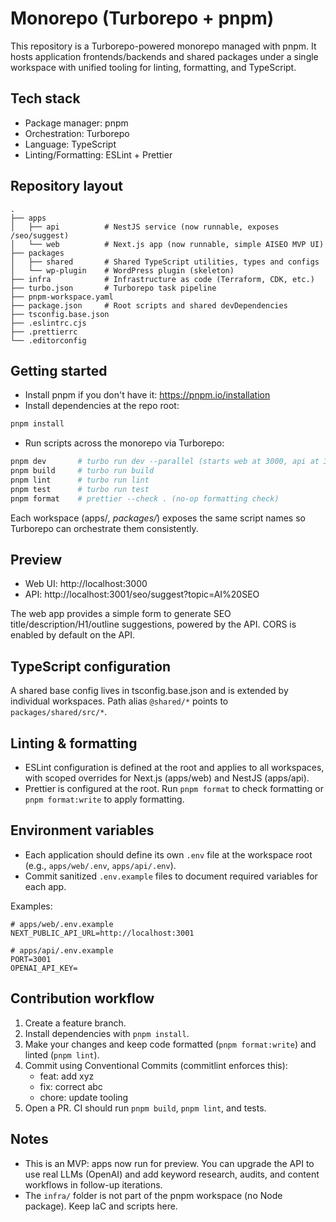 # Monorepo (Turborepo + pnpm)

This repository is a Turborepo-powered monorepo managed with pnpm. It hosts application frontends/backends and shared packages under a single workspace with unified tooling for linting, formatting, and TypeScript.

## Tech stack
- Package manager: pnpm
- Orchestration: Turborepo
- Language: TypeScript
- Linting/Formatting: ESLint + Prettier

## Repository layout

```
.
├── apps
│   ├── api          # NestJS service (now runnable, exposes /seo/suggest)
│   └── web          # Next.js app (now runnable, simple AISEO MVP UI)
├── packages
│   ├── shared       # Shared TypeScript utilities, types and configs
│   └── wp-plugin    # WordPress plugin (skeleton)
├── infra            # Infrastructure as code (Terraform, CDK, etc.)
├── turbo.json       # Turborepo task pipeline
├── pnpm-workspace.yaml
├── package.json     # Root scripts and shared devDependencies
├── tsconfig.base.json
├── .eslintrc.cjs
├── .prettierrc
└── .editorconfig
```

## Getting started

- Install pnpm if you don't have it: https://pnpm.io/installation
- Install dependencies at the repo root:

```bash
pnpm install
```

- Run scripts across the monorepo via Turborepo:

```bash
pnpm dev       # turbo run dev --parallel (starts web at 3000, api at 3001)
pnpm build     # turbo run build
pnpm lint      # turbo run lint
pnpm test      # turbo run test
pnpm format    # prettier --check . (no-op formatting check)
```

Each workspace (apps/*, packages/*) exposes the same script names so Turborepo can orchestrate them consistently.

## Preview

- Web UI: http://localhost:3000
- API: http://localhost:3001/seo/suggest?topic=AI%20SEO

The web app provides a simple form to generate SEO title/description/H1/outline suggestions, powered by the API. CORS is enabled by default on the API.

## TypeScript configuration

A shared base config lives in tsconfig.base.json and is extended by individual workspaces. Path alias `@shared/*` points to `packages/shared/src/*`.

## Linting & formatting

- ESLint configuration is defined at the root and applies to all workspaces, with scoped overrides for Next.js (apps/web) and NestJS (apps/api).
- Prettier is configured at the root. Run `pnpm format` to check formatting or `pnpm format:write` to apply formatting.

## Environment variables

- Each application should define its own `.env` file at the workspace root (e.g., `apps/web/.env`, `apps/api/.env`).
- Commit sanitized `.env.example` files to document required variables for each app.

Examples:

```
# apps/web/.env.example
NEXT_PUBLIC_API_URL=http://localhost:3001

# apps/api/.env.example
PORT=3001
OPENAI_API_KEY=
```

## Contribution workflow

1. Create a feature branch.
2. Install dependencies with `pnpm install`.
3. Make your changes and keep code formatted (`pnpm format:write`) and linted (`pnpm lint`).
4. Commit using Conventional Commits (commitlint enforces this):
   - feat: add xyz
   - fix: correct abc
   - chore: update tooling
5. Open a PR. CI should run `pnpm build`, `pnpm lint`, and tests.

## Notes

- This is an MVP: apps now run for preview. You can upgrade the API to use real LLMs (OpenAI) and add keyword research, audits, and content workflows in follow-up iterations.
- The `infra/` folder is not part of the pnpm workspace (no Node package). Keep IaC and scripts here.
